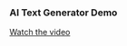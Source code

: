 ### AI Text Generator Demo

[Watch the video](https://github.com/5ujay/ai-text-generator/blob/main/src/assets/ai-text-generator.webm)
